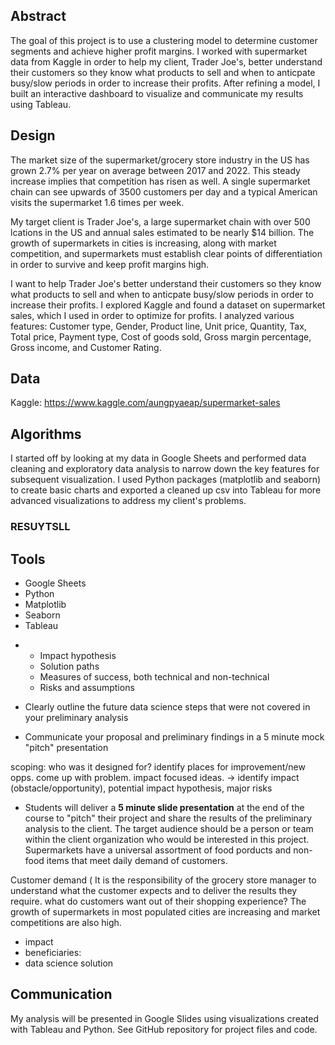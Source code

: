 
## Abstract

The goal of this project is to use a clustering model to determine customer segments and achieve higher profit margins. I worked with supermarket data from Kaggle in order to help my client, Trader Joe's, better understand their customers so they know what products to sell and when to anticpate busy/slow periods in order to increase their profits. After refining a model, I built an interactive dashboard to visualize and communicate my results using Tableau. 

## Design

The market size of the supermarket/grocery store industry in the US has grown 2.7% per year on average between 2017 and 2022. This steady increase implies that competition has risen as well. A single supermarket chain can see upwards of 3500 customers per day and a typical American visits the supermarket 1.6 times per week. 

My target client is Trader Joe's, a large supermarket chain with over 500 lcations in the US and annual sales estimated to be nearly $14 billion. The growth of supermarkets in cities is increasing, along with market competition, and supermarkets must establish clear points of differentiation in order to survive and keep profit margins high.

I want to help Trader Joe's better understand their customers so they know what products to sell and when to anticpate busy/slow periods in order to increase their profits. I explored Kaggle and found a dataset on supermarket sales, which I used in order to optimize for profits. I analyzed various features: Customer type, Gender, Product line, Unit price, Quantity, Tax, Total price, Payment type, Cost of goods sold, Gross margin percentage, Gross income, and Customer Rating.


## Data

Kaggle: https://www.kaggle.com/aungpyaeap/supermarket-sales

## Algorithms

I started off by looking at my data in Google Sheets and performed data cleaning and exploratory data analysis to narrow down the key features for subsequent visualization. I used Python packages (matplotlib and seaborn) to create basic charts and exported a cleaned up csv into Tableau for more advanced visualizations to address my client's problems.

### RESUYTSLL

## Tools
- Google Sheets
- Python 
- Matplotlib
- Seaborn
- Tableau
 
*
    * Impact hypothesis
    * Solution paths
    * Measures of success, both technical and non-technical
    * Risks and assumptions 
    
* Clearly outline the future data science steps that were not covered in your preliminary analysis
* Communicate your proposal and preliminary findings in a 5 minute mock "pitch" presentation

scoping: who was it designed for? identify places for improvement/new opps. come up with problem. impact focused ideas.
-> identify impact (obstacle/opportunity), potential impact hypothesis, major risks
* Students will deliver a **5 minute slide presentation** at the end of the course to "pitch" their project and share the results of the preliminary analysis to the client. The target audience should be a person or team within the client organization who would be interested in this project. 
 Supermarkets have a universal assortment of food porducts and non-food items that meet daily demand of customers. 

Customer demand ( It is the responsibility of the grocery store manager to understand what the customer expects and to deliver the results they require. 
what do customers want out of their shopping experience?
The growth of supermarkets in most populated cities are increasing and market competitions are also high. 


* impact
* beneficiaries:
* data science solution

## Communication
My analysis will be presented in Google Slides using visualizations created with Tableau and Python. See GitHub repository for project files and code.

